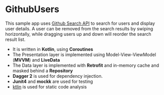 # GithubUsers
This sample app uses [Github Search API](https://developer.github.com/v3/search/#search-users) to search for users and display user details.
A user can be removed from the search results by swiping horizontally, while dragging users up and down will reorder the search result list.

- It is written in **Kotlin**, using **Coroutines**
- The Presentation layer is implemented using Model-View-ViewModel (**MVVM**) and **LiveData**
- The Data layer is implemented with **Retrofit** and in-memory cache and masked behind a **Repository**
- **Dagger 2** is used for dependency injection.
- **Junit4** and **mockk** are used for testing
- [ktlin](https://github.com/pinterest/ktlint) is used for static code analysis
